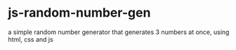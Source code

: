 # js-random-number-gen
a simple random number generator that generates 3 numbers at once, using html, css and js
